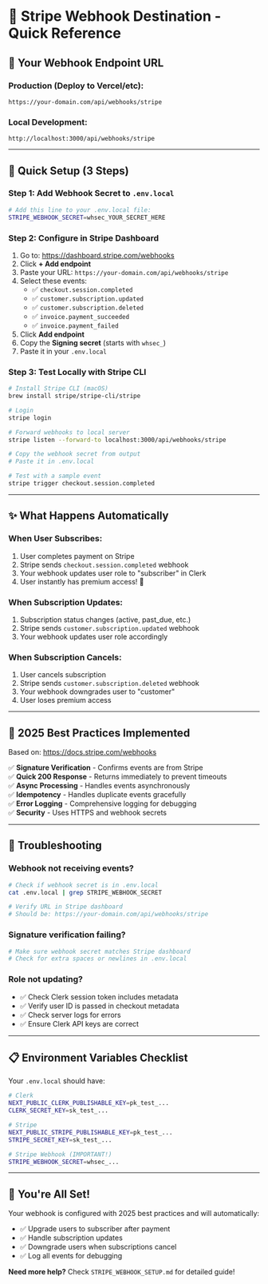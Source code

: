 # 🎯 Stripe Webhook Destination - Quick Reference

## 📍 Your Webhook Endpoint URL

### **Production (Deploy to Vercel/etc):**
```
https://your-domain.com/api/webhooks/stripe
```

### **Local Development:**
```
http://localhost:3000/api/webhooks/stripe
```

---

## 🚀 Quick Setup (3 Steps)

### **Step 1: Add Webhook Secret to `.env.local`**

```bash
# Add this line to your .env.local file:
STRIPE_WEBHOOK_SECRET=whsec_YOUR_SECRET_HERE
```

### **Step 2: Configure in Stripe Dashboard**

1. Go to: https://dashboard.stripe.com/webhooks
2. Click **+ Add endpoint**
3. Paste your URL: `https://your-domain.com/api/webhooks/stripe`
4. Select these events:
   - ✅ `checkout.session.completed`
   - ✅ `customer.subscription.updated`
   - ✅ `customer.subscription.deleted`
   - ✅ `invoice.payment_succeeded`
   - ✅ `invoice.payment_failed`
5. Click **Add endpoint**
6. Copy the **Signing secret** (starts with `whsec_`)
7. Paste it in your `.env.local`

### **Step 3: Test Locally with Stripe CLI**

```bash
# Install Stripe CLI (macOS)
brew install stripe/stripe-cli/stripe

# Login
stripe login

# Forward webhooks to local server
stripe listen --forward-to localhost:3000/api/webhooks/stripe

# Copy the webhook secret from output
# Paste it in .env.local

# Test with a sample event
stripe trigger checkout.session.completed
```

---

## ✨ What Happens Automatically

### **When User Subscribes:**
1. User completes payment on Stripe
2. Stripe sends `checkout.session.completed` webhook
3. Your webhook updates user role to "subscriber" in Clerk
4. User instantly has premium access! 🎉

### **When Subscription Updates:**
1. Subscription status changes (active, past_due, etc.)
2. Stripe sends `customer.subscription.updated` webhook
3. Your webhook updates user role accordingly

### **When Subscription Cancels:**
1. User cancels subscription
2. Stripe sends `customer.subscription.deleted` webhook
3. Your webhook downgrades user to "customer"
4. User loses premium access

---

## 🎯 2025 Best Practices Implemented

Based on: https://docs.stripe.com/webhooks

✅ **Signature Verification** - Confirms events are from Stripe  
✅ **Quick 200 Response** - Returns immediately to prevent timeouts  
✅ **Async Processing** - Handles events asynchronously  
✅ **Idempotency** - Handles duplicate events gracefully  
✅ **Error Logging** - Comprehensive logging for debugging  
✅ **Security** - Uses HTTPS and webhook secrets  

---

## 🐛 Troubleshooting

### **Webhook not receiving events?**
```bash
# Check if webhook secret is in .env.local
cat .env.local | grep STRIPE_WEBHOOK_SECRET

# Verify URL in Stripe dashboard
# Should be: https://your-domain.com/api/webhooks/stripe
```

### **Signature verification failing?**
```bash
# Make sure webhook secret matches Stripe dashboard
# Check for extra spaces or newlines in .env.local
```

### **Role not updating?**
- ✅ Check Clerk session token includes metadata
- ✅ Verify user ID is passed in checkout metadata
- ✅ Check server logs for errors
- ✅ Ensure Clerk API keys are correct

---

## 📋 Environment Variables Checklist

Your `.env.local` should have:

```bash
# Clerk
NEXT_PUBLIC_CLERK_PUBLISHABLE_KEY=pk_test_...
CLERK_SECRET_KEY=sk_test_...

# Stripe  
NEXT_PUBLIC_STRIPE_PUBLISHABLE_KEY=pk_test_...
STRIPE_SECRET_KEY=sk_test_...

# Stripe Webhook (IMPORTANT!)
STRIPE_WEBHOOK_SECRET=whsec_...
```

---

## 🎉 You're All Set!

Your webhook is configured with 2025 best practices and will automatically:
- ✅ Upgrade users to subscriber after payment
- ✅ Handle subscription updates
- ✅ Downgrade users when subscriptions cancel
- ✅ Log all events for debugging

**Need more help?** Check `STRIPE_WEBHOOK_SETUP.md` for detailed guide!
